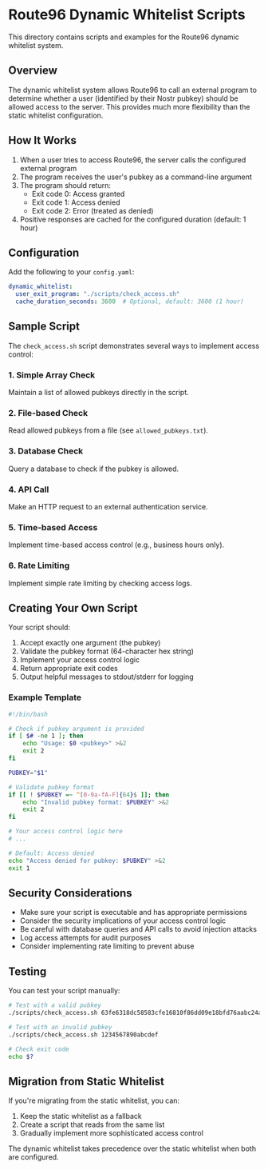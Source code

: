 # Route96 Dynamic Whitelist Scripts

This directory contains scripts and examples for the Route96 dynamic whitelist system.

## Overview

The dynamic whitelist system allows Route96 to call an external program to determine whether a user (identified by their Nostr pubkey) should be allowed access to the server. This provides much more flexibility than the static whitelist configuration.

## How It Works

1. When a user tries to access Route96, the server calls the configured external program
2. The program receives the user's pubkey as a command-line argument
3. The program should return:
   - Exit code 0: Access granted
   - Exit code 1: Access denied
   - Exit code 2: Error (treated as denied)
4. Positive responses are cached for the configured duration (default: 1 hour)

## Configuration

Add the following to your `config.yaml`:

```yaml
dynamic_whitelist:
  user_exit_program: "./scripts/check_access.sh"
  cache_duration_seconds: 3600  # Optional, default: 3600 (1 hour)
```

## Sample Script

The `check_access.sh` script demonstrates several ways to implement access control:

### 1. Simple Array Check
Maintain a list of allowed pubkeys directly in the script.

### 2. File-based Check
Read allowed pubkeys from a file (see `allowed_pubkeys.txt`).

### 3. Database Check
Query a database to check if the pubkey is allowed.

### 4. API Call
Make an HTTP request to an external authentication service.

### 5. Time-based Access
Implement time-based access control (e.g., business hours only).

### 6. Rate Limiting
Implement simple rate limiting by checking access logs.

## Creating Your Own Script

Your script should:

1. Accept exactly one argument (the pubkey)
2. Validate the pubkey format (64-character hex string)
3. Implement your access control logic
4. Return appropriate exit codes
5. Output helpful messages to stdout/stderr for logging

### Example Template

```bash
#!/bin/bash

# Check if pubkey argument is provided
if [ $# -ne 1 ]; then
    echo "Usage: $0 <pubkey>" >&2
    exit 2
fi

PUBKEY="$1"

# Validate pubkey format
if [[ ! $PUBKEY =~ ^[0-9a-fA-F]{64}$ ]]; then
    echo "Invalid pubkey format: $PUBKEY" >&2
    exit 2
fi

# Your access control logic here
# ...

# Default: Access denied
echo "Access denied for pubkey: $PUBKEY" >&2
exit 1
```

## Security Considerations

- Make sure your script is executable and has appropriate permissions
- Consider the security implications of your access control logic
- Be careful with database queries and API calls to avoid injection attacks
- Log access attempts for audit purposes
- Consider implementing rate limiting to prevent abuse

## Testing

You can test your script manually:

```bash
# Test with a valid pubkey
./scripts/check_access.sh 63fe6318dc58583cfe16810f86dd09e18bfd76aabc24a0081ce2856f330504ed

# Test with an invalid pubkey
./scripts/check_access.sh 1234567890abcdef

# Check exit code
echo $?
```

## Migration from Static Whitelist

If you're migrating from the static whitelist, you can:

1. Keep the static whitelist as a fallback
2. Create a script that reads from the same list
3. Gradually implement more sophisticated access control

The dynamic whitelist takes precedence over the static whitelist when both are configured. 